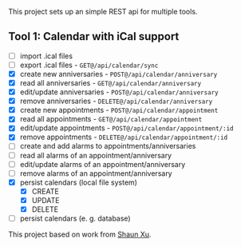 This project sets up an simple REST api for multiple tools.

## Tool 1: Calendar with iCal support

- [ ] import .ical files
- [ ] export .ical files - `GET@/api/calendar/sync`
- [X] create new anniversaries - `POST@/api/calendar/anniversary`
- [X] read all anniversaries - `GET@/api/calendar/anniversary`
- [X] edit/update anniversaries - `POST@/api/calendar/anniversary`
- [X] remove anniversaries - `DELETE@/api/calendar/anniversary`
- [X] create new appointments - `POST@/api/calendar/appointment`
- [X] read all appointments - `GET@/api/calendar/appointment`
- [X] edit/update appointments - `POST@/api/calendar/appointment/:id`
- [X] remove appointments - `DELETE@/api/calendar/appointment/:id`
- [ ] create and add alarms to appointments/anniversaries
- [ ] read all alarms of an appointment/anniversary
- [ ] edit/update alarms of an appointment/anniversary
- [ ] remove alarms of an appointment/anniversary
- [X] persist calendars (local file system)
  - [X] CREATE
  - [X] UPDATE
  - [X] DELETE
- [ ] persist calendars (e. g. database)

This project based on work from [Shaun Xu](http://geekswithblogs.net/shaunxu/archive/2016/03/18/implement-ical-subscription-service-through-in-node.js.aspx).